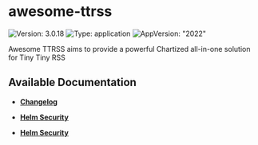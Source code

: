 # awesome-ttrss

![Version: 3.0.18](https://img.shields.io/badge/Version-3.0.18-informational?style=flat-square) ![Type: application](https://img.shields.io/badge/Type-application-informational?style=flat-square) ![AppVersion: "2022"](https://img.shields.io/badge/AppVersion-"2022"-informational?style=flat-square)

Awesome TTRSS aims to provide a powerful Chartized all-in-one solution for Tiny Tiny RSS

## Available Documentation

- [**Changelog**](CHANGELOG)

- [**Helm Security**](container-security)

- [**Helm Security**](helm-security)

